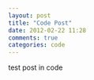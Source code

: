 ```yaml
---
layout: post
title: "Code Post"
date: 2012-02-22 11:28
comments: true
categories: code
---
```

test post in code